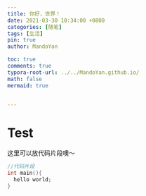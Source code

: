```yaml
---
title: 你好，世界！
date: 2021-03-30 10:34:00 +0800
categories: [随笔]
tags: [生活]
pin: true
author: MandoYan

toc: true
comments: true
typora-root-url: ../../MandoYan.github.io/
math: false
mermaid: true


---
```


# Test 


这里可以放代码片段噢～
```c++
//代码片段
int main(){
  hello world;
}
```

